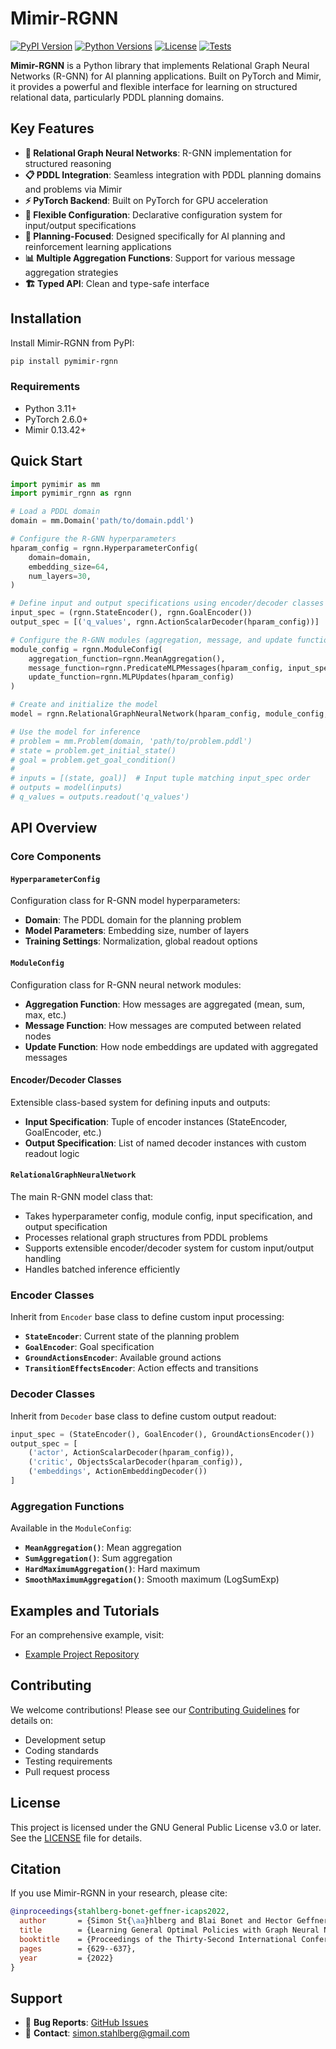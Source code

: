 # Mimir-RGNN

[![PyPI Version](https://img.shields.io/pypi/v/pymimir-rgnn)](https://pypi.org/project/pymimir-rgnn/)
[![Python Versions](https://img.shields.io/pypi/pyversions/pymimir-rgnn)](https://pypi.org/project/pymimir-rgnn/)
[![License](https://img.shields.io/pypi/l/pymimir-rgnn)](https://github.com/simon-stahlberg/mimir-rgnn/blob/master/LICENSE)
[![Tests](https://github.com/simon-stahlberg/mimir-rgnn/actions/workflows/test.yml/badge.svg)](https://github.com/simon-stahlberg/mimir-rgnn/actions/workflows/test.yml)

**Mimir-RGNN** is a Python library that implements Relational Graph Neural Networks (R-GNN) for AI planning applications. Built on PyTorch and Mimir, it provides a powerful and flexible interface for learning on structured relational data, particularly PDDL planning domains.

## Key Features

- **🧠 Relational Graph Neural Networks**: R-GNN implementation for structured reasoning
- **📋 PDDL Integration**: Seamless integration with PDDL planning domains and problems via Mimir
- **⚡ PyTorch Backend**: Built on PyTorch for GPU acceleration
- **🔧 Flexible Configuration**: Declarative configuration system for input/output specifications
- **🎯 Planning-Focused**: Designed specifically for AI planning and reinforcement learning applications
- **📊 Multiple Aggregation Functions**: Support for various message aggregation strategies
- **🏗️ Typed API**: Clean and type-safe interface

## Installation

Install Mimir-RGNN from PyPI:

```bash
pip install pymimir-rgnn
```

### Requirements

- Python 3.11+
- PyTorch 2.6.0+
- Mimir 0.13.42+

## Quick Start

```python
import pymimir as mm
import pymimir_rgnn as rgnn

# Load a PDDL domain
domain = mm.Domain('path/to/domain.pddl')

# Configure the R-GNN hyperparameters
hparam_config = rgnn.HyperparameterConfig(
    domain=domain,
    embedding_size=64,
    num_layers=30,
)

# Define input and output specifications using encoder/decoder classes
input_spec = (rgnn.StateEncoder(), rgnn.GoalEncoder())
output_spec = [('q_values', rgnn.ActionScalarDecoder(hparam_config))]

# Configure the R-GNN modules (aggregation, message, and update functions)
module_config = rgnn.ModuleConfig(
    aggregation_function=rgnn.MeanAggregation(),
    message_function=rgnn.PredicateMLPMessages(hparam_config, input_spec),
    update_function=rgnn.MLPUpdates(hparam_config)
)

# Create and initialize the model
model = rgnn.RelationalGraphNeuralNetwork(hparam_config, module_config, input_spec, output_spec)

# Use the model for inference
# problem = mm.Problem(domain, 'path/to/problem.pddl')
# state = problem.get_initial_state()
# goal = problem.get_goal_condition()
#
# inputs = [(state, goal)]  # Input tuple matching input_spec order
# outputs = model(inputs)
# q_values = outputs.readout('q_values')
```

## API Overview

### Core Components

#### `HyperparameterConfig`
Configuration class for R-GNN model hyperparameters:
- **Domain**: The PDDL domain for the planning problem
- **Model Parameters**: Embedding size, number of layers
- **Training Settings**: Normalization, global readout options

#### `ModuleConfig`
Configuration class for R-GNN neural network modules:
- **Aggregation Function**: How messages are aggregated (mean, sum, max, etc.)
- **Message Function**: How messages are computed between related nodes
- **Update Function**: How node embeddings are updated with aggregated messages

#### Encoder/Decoder Classes
Extensible class-based system for defining inputs and outputs:
- **Input Specification**: Tuple of encoder instances (StateEncoder, GoalEncoder, etc.)
- **Output Specification**: List of named decoder instances with custom readout logic

#### `RelationalGraphNeuralNetwork`
The main R-GNN model class that:
- Takes hyperparameter config, module config, input specification, and output specification
- Processes relational graph structures from PDDL problems
- Supports extensible encoder/decoder system for custom input/output handling
- Handles batched inference efficiently

### Encoder Classes

Inherit from `Encoder` base class to define custom input processing:

- **`StateEncoder`**: Current state of the planning problem
- **`GoalEncoder`**: Goal specification  
- **`GroundActionsEncoder`**: Available ground actions
- **`TransitionEffectsEncoder`**: Action effects and transitions

### Decoder Classes

Inherit from `Decoder` base class to define custom output readout:

```python
input_spec = (StateEncoder(), GoalEncoder(), GroundActionsEncoder())
output_spec = [
    ('actor', ActionScalarDecoder(hparam_config)),
    ('critic', ObjectsScalarDecoder(hparam_config)), 
    ('embeddings', ActionEmbeddingDecoder())
]
```

### Aggregation Functions

Available in the `ModuleConfig`:

- **`MeanAggregation()`**: Mean aggregation
- **`SumAggregation()`**: Sum aggregation
- **`HardMaximumAggregation()`**: Hard maximum
- **`SmoothMaximumAggregation()`**: Smooth maximum (LogSumExp)

## Examples and Tutorials

For an comprehensive example, visit:

- [Example Project Repository](https://github.com/simon-stahlberg/relational-neural-network-python/)

## Contributing

We welcome contributions! Please see our [Contributing Guidelines](CONTRIBUTING.md) for details on:
- Development setup
- Coding standards
- Testing requirements
- Pull request process

## License

This project is licensed under the GNU General Public License v3.0 or later. See the [LICENSE](LICENSE) file for details.

## Citation

If you use Mimir-RGNN in your research, please cite:

```bibtex
@inproceedings{stahlberg-bonet-geffner-icaps2022,
  author       = {Simon St{\aa}hlberg and Blai Bonet and Hector Geffner},
  title        = {Learning General Optimal Policies with Graph Neural Networks: Expressive Power, Transparency, and Limits},
  booktitle    = {Proceedings of the Thirty-Second International Conference on Automated Planning and Scheduling, {ICAPS} 2022, Singapore (virtual), June 13-24, 2022},
  pages        = {629--637},
  year         = {2022}
}
```

## Support

- 🐛 **Bug Reports**: [GitHub Issues](https://github.com/simon-stahlberg/mimir-rgnn/issues)
- 📧 **Contact**: simon.stahlberg@gmail.com
